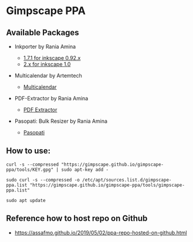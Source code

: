 # Gimpscape PPA

## Available Packages

- Inkporter by Rania Amina 
  - [1.7.1 for inkscape 0.92.x](tools/inkporter_1.7.1_amd64.deb)
  - [2.x for inkscape 1.0](tools/inkporter_2.4.5_amd64.deb)

- Multicalendar by Artemtech
  - [Multicalendar](tools/multicalendar_1.2.1_amd64.deb)

- PDF-Extractor by Rania Amina
  - [PDF Extractor](tools/pdf-extractor_2.1.1_amd64.deb)
  
- Pasopati: Bulk Resizer by Rania Amina
  - [Pasopati](tools/pasopati_1.2.4_amd64.deb)

## How to use:

`curl -s --compressed "https://gimpscape.github.io/gimpscape-ppa/tools/KEY.gpg" | sudo apt-key add -`

`sudo curl -s --compressed -o /etc/apt/sources.list.d/gimpscape-ppa.list "https://gimpscape.github.io/gimpscape-ppa/tools/gimpscape-ppa.list"`

`sudo apt update`

## Reference how to host repo on Github

- https://assafmo.github.io/2019/05/02/ppa-repo-hosted-on-github.html
 
